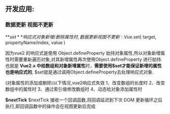 
## 开发应用:

### 数据更新 视图不更新
**$set**
响应式对象新增/删除属性时,数据更新视图不更新:
Vue.$set( target, propertyName/index, value )

因为vue2 的响应式是使用 Object.defineProperty 劫持对象属性,所以对象新增属性时需要重新遍历对象,对其新增属性再次使用Object.defineProperty 进行劫持.  也就是 **Vue2.x 中给数组和对象新增属性**时，**需要使用$set才能保证新增的属性也是响应式的**, $set就是通过调用Object.defineProperty去处理响应式对象.



(对象属性的添加或删除)以下情况,vue2响应式失效
1、改变数组的长度时
2、改变数组中的属性时
3、通过索引值修改数组时
4、动态给对象添加属性时


**$nextTick**
$nextTick 接收一个回调函数,将回调延迟到下次 DOM 更新循环之后执行,即回调函数中的操作会在视图更新后完成
